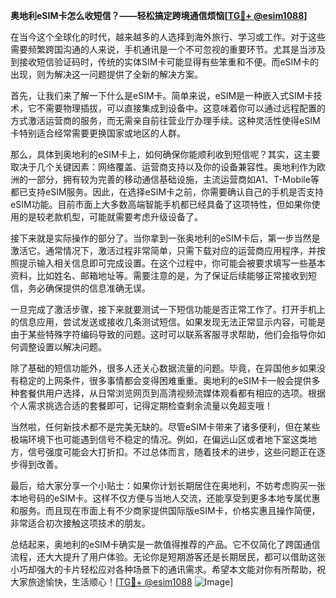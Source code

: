 **奥地利eSIM卡怎么收短信？——轻松搞定跨境通信烦恼[[TG💪+ @esim1088](https://t.me/s/esim1088)]**

在当今这个全球化的时代，越来越多的人选择到海外旅行、学习或工作。对于这些需要频繁跨国沟通的人来说，手机通讯是一个不可忽视的重要环节。尤其是当涉及到接收短信验证码时，传统的实体SIM卡可能显得有些笨重和不便。而eSIM卡的出现，则为解决这一问题提供了全新的解决方案。

首先，让我们来了解一下什么是eSIM卡。简单来说，eSIM是一种嵌入式SIM卡技术，它不需要物理插拔，可以直接集成到设备中。这意味着你可以通过远程配置的方式激活运营商的服务，而无需亲自前往营业厅办理手续。这种灵活性使得eSIM卡特别适合经常需要更换国家或地区的人群。

那么，具体到奥地利的eSIM卡上，如何确保你能顺利收到短信呢？其实，这主要取决于几个关键因素：网络覆盖、运营商支持以及你的设备兼容性。奥地利作为欧洲的一部分，拥有较为完善的移动通信基础设施，主流运营商如A1、T-Mobile等都已支持eSIM服务。因此，在选择eSIM卡之前，你需要确认自己的手机是否支持eSIM功能。目前市面上大多数高端智能手机都已经具备了这项特性，但如果你使用的是较老款机型，可能就需要考虑升级设备了。

接下来就是实际操作的部分了。当你拿到一张奥地利的eSIM卡后，第一步当然是激活它。通常情况下，激活过程非常简单，只需下载对应的运营商应用程序，并按照提示输入相关信息即可完成设置。在这个过程中，你可能会被要求填写一些基本资料，比如姓名、邮箱地址等。需要注意的是，为了保证后续能够正常接收到短信，务必确保提供的信息准确无误。

一旦完成了激活步骤，接下来就要测试一下短信功能是否正常工作了。打开手机上的信息应用，尝试发送或接收几条测试短信。如果发现无法正常显示内容，可能是由于某些特殊字符编码导致的问题。这时可以联系客服寻求帮助，他们会指导你如何调整设置以解决问题。

除了基础的短信功能外，很多人还关心数据流量的问题。毕竟，在异国他乡如果没有稳定的上网条件，很多事情都会变得困难重重。奥地利的eSIM卡一般会提供多种套餐供用户选择，从日常浏览网页到高清视频流媒体观看都有相应的选项。根据个人需求挑选合适的套餐即可，记得定期检查剩余流量以免超支哦！

当然啦，任何新技术都不是完美无缺的。尽管eSIM卡带来了诸多便利，但在某些极端环境下也可能遇到信号不稳定的情况。例如，在偏远山区或者地下室这类地方，信号强度可能会大打折扣。不过总体而言，随着技术的进步，这些问题正在逐步得到改善。

最后，给大家分享一个小贴士：如果你计划长期居住在奥地利，不妨考虑购买一张本地号码的eSIM卡。这样不仅方便与当地人交流，还能享受到更多本地专属优惠和服务。而且现在市面上有不少商家提供国际版eSIM卡，价格实惠且操作简便，非常适合初次接触这项技术的朋友。

总结起来，奥地利的eSIM卡确实是一款值得推荐的产品。它不仅简化了跨国通信流程，还大大提升了用户体验。无论你是短期游客还是长期居民，都可以借助这张小巧却强大的卡片轻松应对各种场景下的通讯需求。希望本文能对你有所帮助，祝大家旅途愉快，生活顺心！[[TG💪+ @esim1088](https://t.me/s/esim1088) ![Image](https://i.postimg.cc/4NQfJmqS/Snipaste-2025-05-13-00-14-12.png)]